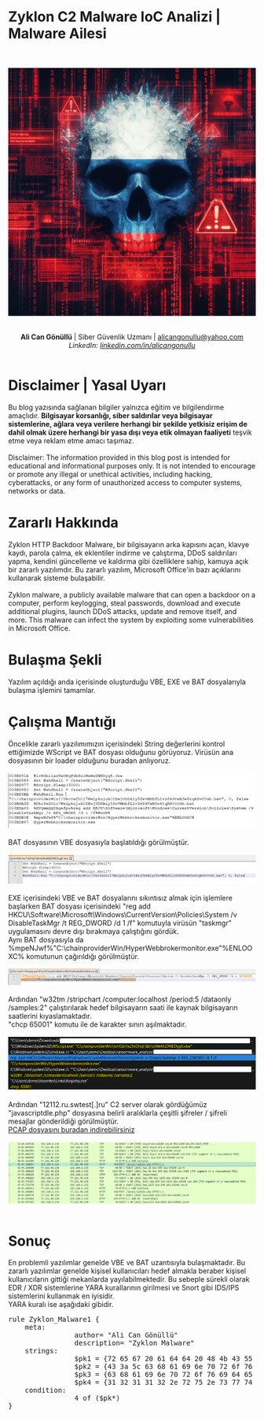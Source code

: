 <link rel="stylesheet" href="../../CSS/style.css" type="text/css">

# Zyklon C2 Malware IoC Analizi | Malware Ailesi

<!-- SEO Meta Tags -->
<meta name="description" content="Zyklon C2 malware analizi ve IoC çalışması. Siber güvenlik uzmanı Ali Can Gönüllü'den Zyklon malware ailesi detaylı analizi.">
<meta name="keywords" content="Zyklon, C2, malware analizi, IoC, threat intelligence, siber güvenlik, malware ailesi, zararlı yazılım, C2 server">
<meta name="author" content="Ali Can Gönüllü">
<meta name="robots" content="index, follow">
<meta property="og:title" content="Zyklon C2 Malware IoC Analizi">
<meta property="og:description" content="Zyklon malware ailesi detaylı analizi ve C2 malware IoC çalışması.">
<meta property="og:type" content="article">
<meta property="og:url" content="https://github.com/alicangonullu/CTI_Arastirmalarim/IoC/Zyklon_IoC/">
<meta property="og:image" content="https://github.com/alicangonullu/CTI_Arastirmalarim/IoC/Zyklon_IoC/title_pic.png">
<meta name="twitter:card" content="summary_large_image">
<meta name="twitter:title" content="Zyklon C2 Malware IoC Analizi">
<meta name="twitter:description" content="Zyklon malware ailesi detaylı analizi.">
<meta name="twitter:image" content="https://github.com/alicangonullu/CTI_Arastirmalarim/IoC/Zyklon_IoC/title_pic.png">

<br><br>
<img src="title_pic.png" alt="Zyklon C2 Malware IoC Analizi - Malware Ailesi">
<br><br>
<center><strong>Ali Can Gönüllü</strong> | Siber Güvenlik Uzmanı | <a href="mailto:alicangonullu@yahoo.com">alicangonullu@yahoo.com</a><br>
<em>LinkedIn: <a href="https://linkedin.com/in/alicangonullu" target="_blank">linkedin.com/in/alicangonullu</a></em></center><br>

# Disclaimer | Yasal Uyarı
<p>
  Bu blog yazısında sağlanan bilgiler yalnızca eğitim ve bilgilendirme amaçlıdır. <b>Bilgisayar korsanlığı, siber saldırılar veya bilgisayar sistemlerine, ağlara veya verilere herhangi bir şekilde yetkisiz erişim de dahil olmak üzere herhangi bir yasa dışı veya etik olmayan faaliyeti</b> teşvik etme veya reklam etme amacı taşımaz.
<br><br>
  Disclaimer: The information provided in this blog post is intended for educational and informational purposes only. It is not intended to encourage or promote any illegal or unethical activities, including hacking, cyberattacks, or any form of unauthorized access to computer systems, networks or data.
</p>

# Zararlı Hakkında
<p>
    Zyklon HTTP Backdoor Malware, bir bilgisayarın arka kapısını açan, klavye kaydı, parola çalma, ek eklentiler indirme ve çalıştırma, DDoS saldırıları yapma, kendini güncelleme ve kaldırma gibi özelliklere sahip, kamuya açık bir zararlı yazılımdır. Bu zararlı yazılım, Microsoft Office'in bazı açıklarını kullanarak sisteme bulaşabilir.
    <br><br>
    Zyklon malware, a publicly available malware that can open a backdoor on a computer, perform keylogging, steal passwords, download and execute additional plugins, launch DDoS attacks, update and remove itself, and more. This malware can infect the system by exploiting some vulnerabilities in Microsoft Office.
</p>

# Bulaşma Şekli
<p>
    Yazılım açıldığı anda içerisinde oluşturduğu VBE, EXE ve BAT dosyalarıyla bulaşma işlemini tamamlar.
</p>

# Çalışma Mantığı
<p>
    Öncelikle zararlı yazılımımızın içerisindeki String değerlerini kontrol ettiğimizde WScript ve BAT dosyası olduğunu görüyoruz. Virüsün ana dosyasının bir loader olduğunu buradan anlıyoruz.
    <br><br>
    <img src="string.png">
    <br><br>
    BAT dosyasının VBE dosyasıyla başlatıldığı görülmüştür.
    <br><br>
    <img src="vbe_file.png">
    <br><br>
    EXE içerisindeki VBE ve BAT dosyalarını sıkıntısız almak için işlemlere başlarken BAT dosyası içerisindeki "reg add HKCU\Software\Microsoft\Windows\CurrentVersion\Policies\System /v DisableTaskMgr /t REG_DWORD /d 1 /f" komutuyla virüsün "taskmgr" uygulamasını devre dışı bırakmaya çalıştığını gördük.<br>
    Aynı BAT dosyasıyla da %mpeNJwf%"C:\chainproviderWin/HyperWebbrokermonitor.exe"%ENLOOXC% komutunun çağırıldığı görülmüştür.
    <br><br>
    <img src="batfile.png">
    <br><br>
    Ardından "w32tm /stripchart /computer:localhost /period:5 /dataonly /samples:2" çalıştırılarak hedef bilgisayarın saati ile kaynak bilgisayarın saatlerini kıyaslamaktadır.<br>
    "chcp 65001" komutu ile de karakter sınırı aşılmaktadır.
    <br><br>
    <img src="regedit.png">
    <br><br>
    Ardından "12112.ru.swtest[.]ru" C2 server olarak gördüğümüz "javascriptdle.php" dosyasına belirli aralıklarla çeşitli şifreler / şifreli mesajlar gönderildiği görülmüştür.<br>
    <a href="zyklon.pcapng">PCAP dosyasını buradan indirebilirsiniz</a>
    <br><br>
    <img src="network.png">
    <br><br>   
</p>

# Sonuç
<p>
    En problemli yazılımlar genelde VBE ve BAT uzantısıyla bulaşmaktadır. Bu zararlı yazılımlar genelde kişisel kullanıcıları hedef almakla beraber kişisel kullanıcıların gittiği mekanlarda yayılabilmektedir. Bu sebeple sürekli olarak EDR / XDR sistemlerine YARA kurallarının girilmesi ve Snort gibi IDS/IPS sistemlerini kullanmak en iyisidir.<br>
    YARA kuralı ise aşağıdaki gibidir.
</p>
<pre>
rule Zyklon_Malware1 {
	meta:
                author= "Ali Can Gönüllü"
                description= "Zyklon Malware"
	strings:
                $pk1 = {72 65 67 20 61 64 64 20 48 4b 43 55 5c 53 6f 66 74 77 61 72 65 5c 4d 69 63 72 6f 73 6f 66 74 5c 57 69 6e 64 6f 77 73 5c 43 75 72 72 65 6e 74 56 65 72 73 69 6f 6e 5c 50 6f 6c 69 63 69 65 73 5c 53 79 73 74 65 6d 20 2f 76 20 44 69 73 61 62 6c 65 54 61 73 6b 4d 67 72 20 2f 74 20 52 45 47 5f 44 57 4f 52 44 20 2f 64 20 31 20 2f 66}
                $pk2 = {43 3a 5c 63 68 61 69 6e 70 72 6f 76 69 64 65 72 57 69 6e 2f 48 79 70 65 72 57 65 62 62 72 6f 6b 65 72 6d 6f 6e 69 74 6f 72 2e 65 78 65}
                $pk3 = {63 68 61 69 6e 70 72 6f 76 69 64 65 72 57 69 6e}
                $pk4 = {31 32 31 31 32 2e 72 75 2e 73 77 74 65 73 74 2e 72 75}
	condition:
                4 of ($pk*)
}
</pre>